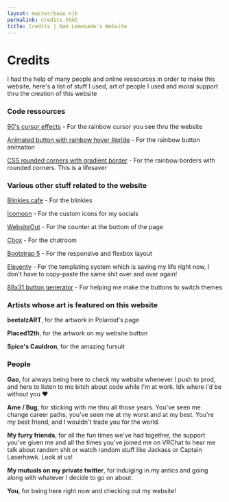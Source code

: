 ```yaml
---
layout: master/base.njk
permalink: credits.html
title: Credits | Nam Lemonade's Website
---
```


<div class="col-12">
	<div class="content">
		<div class="content-content">
			<div class="text">
				<h1>Credits</h1>
				<p>I had the help of many people and online ressources in order to make this website,
					here's a list of stuff I used, art of people I used and moral support thru the
					creation of this website</p>
				<h3>Code ressources</h3>
				<p><a href="https://tholman.com/cursor-effects/" target="_blank">90's cursor effects</a>
					- For the
					rainbow cursor you see thru the website</p>
				<p><a href="https://codepen.io/althi/pen/eKdmaa" target="_blank">Animated button with
						rainbow hover #pride</a> - For the rainbow button animation</p>
				<p><a href="https://gist.github.com/stereokai/36dc0095b9d24ce93b045e2ddc60d7a0"
						target="_blank">CSS rounded corners with gradient border</a> - For the rainbow
					borders with rounded corners. This is a lifesaver</p>
				<h3>Various other stuff related to the website</h3>
				<p><a href="https://blinkies.cafe" target="_blank">Blinkies.cafe</a> - For the blinkies
				</p>
				<p><a href="https://icomoon.io" target="_blank">Icomoon</a> - For the custom icons for
					my socials</p>
				<p><a href="https://www.websiteout.ca/counter.php" target="_blank">WebsiteOut</a> - For
					the counter at the bottom of the page</p>
				<p><a href="https://www.cbox.ws" target="_blank">Cbox</a> - For the chatroom</p>
				<p><a href="https://getbootstrap.com" target="_blank">Bootstrap 5</a> - For the
					responsive and flexbox layout</p>
				<p><a href="https://www.11ty.dev" target="_blank">Eleventy</a> - For the templating system which is saving my life right now, I don't have to copy-paste the same shit over and over again!</p>
				<p><a href="https://websetsbylynn.neocities.org/88x31-button-maker/" target="_blank">88x31 button generator</a> - For helping me make the buttons to switch themes</p>
				<h3>Artists whose art is featured on this website</h3>
				<p><strong>beetalzART</strong>, for the artwork in Polaroid's page</p>
				<p><strong>Placed12th</strong>, for the artwork on my website button</p>
				<p><strong>Spice's Cauldron</strong>, for the amazing fursuit</p>
				<h3>People</h3>
				<p><strong>Gao</strong>, for always being here to check my website whenever I push to
					prod, and here to listen to me bitch about code while I'm at work. Idk where i'd be
					without you ❤️</p>
				<p><strong>Ame / Bug</strong>, for sticking with me thru all those years. You've seen me
					change career paths, you've seen me at my worst and at my best. You're my best
					friend, and I wouldn't trade you for the world.</p>
				<p><strong>My furry friends</strong>, for all the fun times we've had together, the
					support you've given me and all the times you've joined me on VRChat to hear me talk
					about random shit or watch random stuff like Jackass or Captain Laserhawk. Look at
					us!</p>
				<p><strong>My mutuals on my private twitter</strong>, for indulging in my antics and
					going along with whatever I decide to go on about.</p>
				<p><strong>You</strong>, for being here right now and checking out my website!</p>
			</div>
		</div>
	</div>
</div>